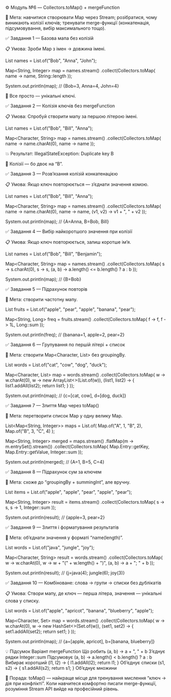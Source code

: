 ⚙️ Модуль №6 — Collectors.toMap() + mergeFunction

📘 Мета:
навчитися створювати Map через Stream;
розібратися, чому виникають колізії ключів;
тренувати merge-функції (конкатенація, підсумовування, 
вибір максимального тощо).

✅ Завдання 1 — Базова мапа без колізій

📋 Умова:
Зроби Map з імен → довжина імені.

List<String> names = List.of("Bob", "Anna", "John");

Map<String, Integer> map = names.stream()
.collect(Collectors.toMap(
name -> name,
String::length
));

System.out.println(map); // {Bob=3, Anna=4, John=4}


🧠 Все просто — унікальні ключі.

✅ Завдання 2 — Колізія ключів без mergeFunction

📋 Умова:
Спробуй створити мапу за першою літерою імені.

List<String> names = List.of("Bob", "Bill", "Anna");

Map<Character, String> map = names.stream()
.collect(Collectors.toMap(
name -> name.charAt(0),
name -> name
));


💥 Результат: IllegalStateException: Duplicate key B

🧠 Колізії — бо двоє на “B”.

✅ Завдання 3 — Розв’язання колізій конкатенацією

📋 Умова:
Якщо ключ повторюється — з’єднати значення комою.

List<String> names = List.of("Bob", "Bill", "Anna");

Map<Character, String> map = names.stream()
.collect(Collectors.toMap(
name -> name.charAt(0),
name -> name,
(v1, v2) -> v1 + ", " + v2
));

System.out.println(map);
// {A=Anna, B=Bob, Bill}

✅ Завдання 4 — Вибір найкоротшого значення при колізії

📋 Умова:
Якщо ключ повторюється, залиш коротше ім’я.

List<String> names = List.of("Bob", "Bill", "Benjamin");

Map<Character, String> map = names.stream()
.collect(Collectors.toMap(
s -> s.charAt(0),
s -> s,
(a, b) -> a.length() <= b.length() ? a : b
));

System.out.println(map);
// {B=Bob}

✅ Завдання 5 — Підрахунок повторів

🎯 Мета: створити частотну мапу.

List<String> fruits = List.of("apple", "pear", "apple", "banana", "pear");

Map<String, Long> freq = fruits.stream()
.collect(Collectors.toMap(
f -> f,
f -> 1L,
Long::sum
));

System.out.println(freq);
// {banana=1, apple=2, pear=2}

✅ Завдання 6 — Групування по першій літері + список

🎯 Мета: створити Map<Character, List<String>> без groupingBy.

List<String> words = List.of("cat", "cow", "dog", "duck");

Map<Character, List<String>> map = words.stream()
.collect(Collectors.toMap(
w -> w.charAt(0),
w -> new ArrayList<>(List.of(w)),
(list1, list2) -> { list1.addAll(list2); return list1; }
));

System.out.println(map);
// {c=[cat, cow], d=[dog, duck]}

✅ Завдання 7 — Злиття Map через toMap()

🎯 Мета: перетворити список Map у одну велику Map.

List<Map<String, Integer>> maps = List.of(
Map.of("A", 1, "B", 2),
Map.of("B", 3, "C", 4)
);

Map<String, Integer> merged = maps.stream()
.flatMap(m -> m.entrySet().stream())
.collect(Collectors.toMap(
Map.Entry::getKey,
Map.Entry::getValue,
Integer::sum
));

System.out.println(merged);
// {A=1, B=5, C=4}

✅ Завдання 8 — Підрахунок сум за ключем

🎯 Мета: схоже до “groupingBy + summingInt”, але вручну.

List<String> items = List.of("apple", "apple", "pear", "apple", "pear");

Map<String, Integer> result = items.stream()
.collect(Collectors.toMap(
s -> s,
s -> 1,
Integer::sum
));

System.out.println(result);
// {apple=3, pear=2}

✅ Завдання 9 — Злиття і форматування результатів

🎯 Мета: об’єднати значення у форматі “name(length)”.

List<String> words = List.of("java", "jungle", "joy");

Map<Character, String> result = words.stream()
.collect(Collectors.toMap(
w -> w.charAt(0),
w -> w + "(" + w.length() + ")",
(a, b) -> a + "; " + b
));

System.out.println(result);
// {j=java(4); jungle(6); joy(3)}

✅ Завдання 10 — Комбіноване: слова → групи → списки без дублікатів

📋 Умова:
Створи мапу, де ключ — перша літера,
значення — унікальні слова у списку.

List<String> words = List.of("apple", "apricot", "banana", "blueberry", "apple");

Map<Character, Set<String>> map = words.stream()
.collect(Collectors.toMap(
w -> w.charAt(0),
w -> new HashSet<>(Set.of(w)),
(set1, set2) -> { set1.addAll(set2); return set1; }
));

System.out.println(map);
// {a=[apple, apricot], b=[banana, blueberry]}

💡 Підсумок
Варіант mergeFunction	Що робить
(a, b) -> a + ", " + b	З’єднує рядки
Integer::sum	Підсумовує
(a, b) -> a.length() < b.length() ? a : b	Вибирає коротший
(l1, l2) -> { l1.addAll(l2); return l1; }	Об’єднує списки
(s1, s2) -> { s1.addAll(s2); return s1; }	Об’єднує множини

🧠 Порада:
toMap() — найкраще місце для тренування мислення “ключ → дія при конфлікті”.
Коли навчитеся комфортно писати merge-функції, розуміння Stream API вийде на професійний рівень.


